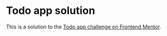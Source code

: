 # Todo app solution

This is a solution to the [Todo app challenge on Frontend Mentor](https://www.frontendmentor.io/challenges/todo-app-Su1_KokOW).
